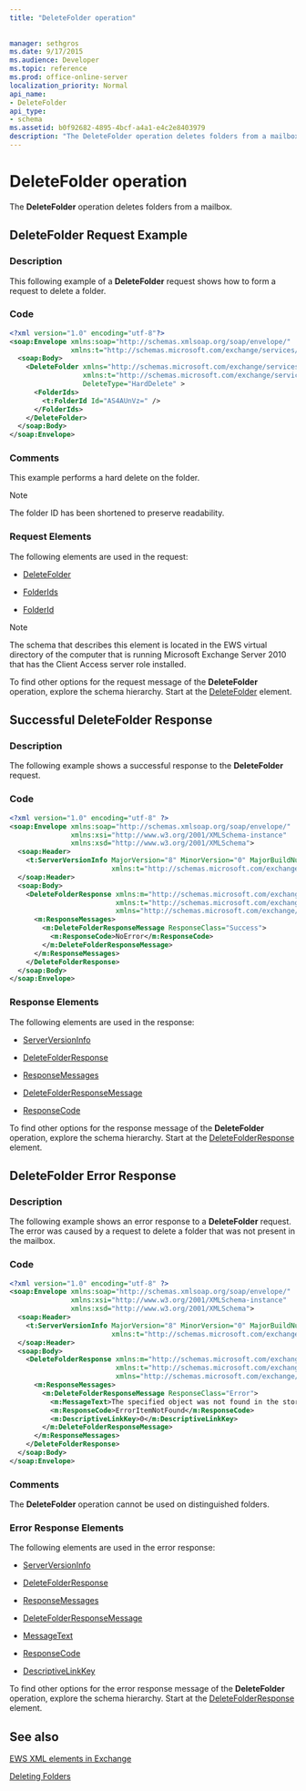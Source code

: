 ```yaml
---
title: "DeleteFolder operation"
 
 
manager: sethgros
ms.date: 9/17/2015
ms.audience: Developer
ms.topic: reference
ms.prod: office-online-server
localization_priority: Normal
api_name:
- DeleteFolder
api_type:
- schema
ms.assetid: b0f92682-4895-4bcf-a4a1-e4c2e8403979
description: "The DeleteFolder operation deletes folders from a mailbox."
---
```


# DeleteFolder operation

The **DeleteFolder** operation deletes folders from a mailbox. 
  
## DeleteFolder Request Example

### Description

This following example of a **DeleteFolder** request shows how to form a request to delete a folder. 
  
### Code

```XML
<?xml version="1.0" encoding="utf-8"?>
<soap:Envelope xmlns:soap="http://schemas.xmlsoap.org/soap/envelope/"
               xmlns:t="http://schemas.microsoft.com/exchange/services/2006/types">
  <soap:Body>
    <DeleteFolder xmlns="http://schemas.microsoft.com/exchange/services/2006/messages"
                  xmlns:t="http://schemas.microsoft.com/exchange/services/2006/types" 
                  DeleteType="HardDelete" >
      <FolderIds>
        <t:FolderId Id="AS4AUnVz=" />
      </FolderIds>
    </DeleteFolder>
  </soap:Body>
</soap:Envelope>
```

### Comments

This example performs a hard delete on the folder.
  
> [!NOTE]
> The folder ID has been shortened to preserve readability. 
  
### Request Elements

The following elements are used in the request:
  
- [DeleteFolder](deletefolder.md)
    
- [FolderIds](folderids.md)
    
- [FolderId](folderid.md)
    
> [!NOTE]
> The schema that describes this element is located in the EWS virtual directory of the computer that is running Microsoft Exchange Server 2010 that has the Client Access server role installed. 
  
To find other options for the request message of the **DeleteFolder** operation, explore the schema hierarchy. Start at the [DeleteFolder](deletefolder.md) element. 
  
## Successful DeleteFolder Response

### Description

The following example shows a successful response to the **DeleteFolder** request. 
  
### Code

```XML
<?xml version="1.0" encoding="utf-8" ?>
<soap:Envelope xmlns:soap="http://schemas.xmlsoap.org/soap/envelope/" 
               xmlns:xsi="http://www.w3.org/2001/XMLSchema-instance" 
               xmlns:xsd="http://www.w3.org/2001/XMLSchema">
  <soap:Header>
    <t:ServerVersionInfo MajorVersion="8" MinorVersion="0" MajorBuildNumber="595" MinorBuildNumber="0" 
                         xmlns:t="http://schemas.microsoft.com/exchange/services/2006/types" />
  </soap:Header>
  <soap:Body>
    <DeleteFolderResponse xmlns:m="http://schemas.microsoft.com/exchange/services/2006/messages" 
                          xmlns:t="http://schemas.microsoft.com/exchange/services/2006/types" 
                          xmlns="http://schemas.microsoft.com/exchange/services/2006/messages">
      <m:ResponseMessages>
        <m:DeleteFolderResponseMessage ResponseClass="Success">
          <m:ResponseCode>NoError</m:ResponseCode>
        </m:DeleteFolderResponseMessage>
      </m:ResponseMessages>
    </DeleteFolderResponse>
  </soap:Body>
</soap:Envelope>
```

### Response Elements

The following elements are used in the response:
  
- [ServerVersionInfo](serverversioninfo.md)
    
- [DeleteFolderResponse](deletefolderresponse.md)
    
- [ResponseMessages](responsemessages.md)
    
- [DeleteFolderResponseMessage](deletefolderresponsemessage.md)
    
- [ResponseCode](responsecode.md)
    
To find other options for the response message of the **DeleteFolder** operation, explore the schema hierarchy. Start at the [DeleteFolderResponse](deletefolderresponse.md) element. 
  
## DeleteFolder Error Response

### Description

The following example shows an error response to a **DeleteFolder** request. The error was caused by a request to delete a folder that was not present in the mailbox. 
  
### Code

```XML
<?xml version="1.0" encoding="utf-8" ?>
<soap:Envelope xmlns:soap="http://schemas.xmlsoap.org/soap/envelope/" 
               xmlns:xsi="http://www.w3.org/2001/XMLSchema-instance" 
               xmlns:xsd="http://www.w3.org/2001/XMLSchema">
  <soap:Header>
    <t:ServerVersionInfo MajorVersion="8" MinorVersion="0" MajorBuildNumber="595" MinorBuildNumber="0" 
                         xmlns:t="http://schemas.microsoft.com/exchange/services/2006/types" />
  </soap:Header>
  <soap:Body>
    <DeleteFolderResponse xmlns:m="http://schemas.microsoft.com/exchange/services/2006/messages" 
                          xmlns:t="http://schemas.microsoft.com/exchange/services/2006/types" 
                          xmlns="http://schemas.microsoft.com/exchange/services/2006/messages">
      <m:ResponseMessages>
        <m:DeleteFolderResponseMessage ResponseClass="Error">
          <m:MessageText>The specified object was not found in the store.</m:MessageText>
          <m:ResponseCode>ErrorItemNotFound</m:ResponseCode>
          <m:DescriptiveLinkKey>0</m:DescriptiveLinkKey>
        </m:DeleteFolderResponseMessage>
      </m:ResponseMessages>
    </DeleteFolderResponse>
  </soap:Body>
</soap:Envelope>
```

### Comments

The **DeleteFolder** operation cannot be used on distinguished folders. 
  
### Error Response Elements

The following elements are used in the error response:
  
- [ServerVersionInfo](serverversioninfo.md)
    
- [DeleteFolderResponse](deletefolderresponse.md)
    
- [ResponseMessages](responsemessages.md)
    
- [DeleteFolderResponseMessage](deletefolderresponsemessage.md)
    
- [MessageText](messagetext.md)
    
- [ResponseCode](responsecode.md)
    
- [DescriptiveLinkKey](descriptivelinkkey.md)
    
To find other options for the error response message of the **DeleteFolder** operation, explore the schema hierarchy. Start at the [DeleteFolderResponse](deletefolderresponse.md) element. 
  
## See also



[EWS XML elements in Exchange](ews-xml-elements-in-exchange.md)


[Deleting Folders](http://msdn.microsoft.com/library/1958add5-5071-4239-adb2-40f7a7d74aee%28Office.15%29.aspx)

